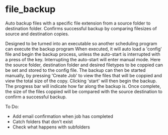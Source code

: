 # file_backup
Auto backup files with a specific file extension from a source folder to destination folder. Confirms successful backup by comparing filesizes of source and destination copies. 

Designed to be turned into an executable so another scheduling program can execute the backup program
When executed, it will auto load a 'config' file and begin the backup process, unless the auto-start is interrupted with a press of the <shift> key.
Interrupting the auto-start will enter manual mode. Here the source folder, destination folder and desired filetypes to be coppied can be set and stored to the config file. The backup can then be started manually, by pressing 'Create Job' to view the files that will be coppied and view the total size of the copy. Clicking 'start' will then begin the backup. The progress bar will indicate how far along the backup is. Once complete, the size of the files coppied will be compared with the source destination to confirm a successful backup.

To Do:
- Add email confirmation when job has completed
- Catch folders that don't exist
- Check what happens with subfolders
